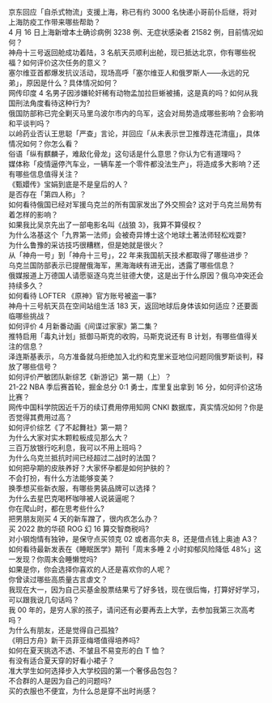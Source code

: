 京东回应「自杀式物流」支援上海，称已有约 3000 名快递小哥前仆后继，将对上海防疫工作带来哪些帮助？  
4 月 16 日上海新增本土确诊病例 3238 例、无症状感染者 21582 例，目前情况如何？  
神舟十三号返回舱成功着陆，3 名航天员顺利出舱，现已抵达北京，你有哪些祝福？如何评价这次任务的意义？  
塞尔维亚首都爆发抗议活动，现场高呼「塞尔维亚人和俄罗斯人——永远的兄弟」，原因是什么？具体情况如何？  
网传印度 4 名男子因涉嫌轮奸稀有动物孟加拉巨蜥被捕，这是真的吗？如何从我国刑法角度看待这种行为?  
俄国防部称已完全剿灭马里乌波尔市内的乌军，这会对局势造成哪些影响？会影响和平谈判吗？  
以岭药业否认王思聪「严查」言论，并回应「从未表示世卫推荐连花清瘟」，具体情况如何？你怎么看？  
俗语「纵有麒麟子，难敌化骨龙」这句话是什么意思？你认为它有道理吗？  
媒体称「疫情逼停汽车业，一辆车差一个零件都没法生产」，将造成多大影响？还有哪些信息值得关注？  
《甄嬛传》宝娟到底是不是皇后的人？  
是否存在「第四人称」？  
如何看待俄国已经对军援乌克兰的所有国家发出了外交照会? 这对于乌克兰局势有着怎样的影响？  
如果我比吴京先出了一部电影名叫《战狼 3》，我算不算侵权？  
为什么洛基这个「九界第一法师」会被奇异博士这个地球土著法师轻松戏耍?  
为什么鲁豫的采访技巧很糟糕，但是她就是很火？  
从「神舟一号」到「神舟十三号」，22 年来我国航天技术都取得了哪些进步？  
乌克兰国防部表示已提醒俄海军，黑海海峡有进无出，透露了哪些信息？  
俄媒报道上万德国人请愿驱逐乌克兰驻德大使，这是出于什么原因？俄乌冲突还会持续多久？  
如何看待 LOFTER 《原神》官方账号被盗一事?  
神舟十三号航天员在空间站组生活 183 天，返回地球后身体该如何适应？还要面临哪些挑战？  
如何评价 4 月新番动画《间谍过家家》第二集？  
推特启用「毒丸计划」抵御马斯克的收购，马斯克说还有 B 计划，有哪些值得关注的信息？  
泽连斯基表示，乌方准备就乌拒绝加入北约和克里米亚地位问题同俄罗斯谈判，释放了哪些信号？  
如何评价严敏团队新综艺《新游记》第一期（上）？  
21-22 NBA 季后赛首轮，掘金总分 0:1 勇士，库里复出拿到 16 分，如何评价这场比赛？  
网传中国科学院因近千万的续订费用停用知网 CNKI 数据库，真实情况如何？你是否觉得其费用过高？  
如何评价综艺《了不起舞社》第一期？  
为什么大家对实木颗粒板成见那么大？  
三百万放银行吃利息，我可以不用上班吗？  
为什么乌克兰抵抗时间已经超过二战时的法国？  
如何把孕期的皮肤养好？大家怀孕都是如何护肤的？  
不会打扮，有什么方法能够变美？  
换季想买些新衣服，有哪些男装品牌可以选择？  
为什么去星巴克喝杯咖啡被人说装逼呢？  
你在爬山时，都在思考些什么?  
把男朋友刚买 4 天的新车蹭了，很内疚怎么办？  
买 2022 款的华硕 ROG 幻 16 算交智商税吗?  
对小钢炮情有独钟，是保守点买领克 02 或者高尔夫 8，还是借点钱上奥迪 A3？  
如何看待最新发表在《睡眠医学》期刊「周末多睡 2 小时抑郁风险降低 48%」这一发现？你周末会睡懒觉吗?  
如果是你，你会选择你喜欢的人还是喜欢你的人呢？  
你曾读过哪些高质量古言虐文？  
我现在大一，因为自己买基金股票结果亏了好多钱，现在很后悔，打算好好学习，可以跟我说几句话吗？  
我 00 年的，是穷人家的孩子，请问还有必要再去上大学，去参加我第三次高考吗？  
为什么有朋友，还是觉得自己孤独?  
《明日方舟》新干员菲亚梅塔值得培养吗?  
如何在夏天挑选不透、不皱且不易变形的白 T 恤？  
有没有适合夏天穿的好看小裙子？  
准大学生如何选择步入大学校园的第一个奢侈品包包？  
不合群的人是因为自己的问题吗?  
买的衣服也不便宜，为什么总是穿不出时尚感？  
